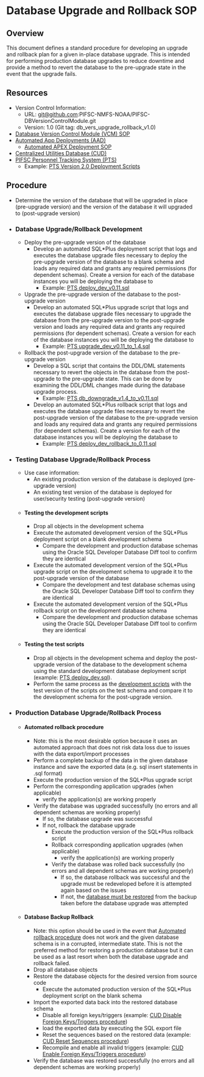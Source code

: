 # Database Upgrade and Rollback SOP

## Overview
This document defines a standard procedure for developing an upgrade and rollback plan for a given in-place database upgrade.  This is intended for performing production database upgrades to reduce downtime and provide a method to revert the database to the pre-upgrade state in the event that the upgrade fails.

## Resources
-   Version Control Information:
    -   URL: git@github.com:PIFSC-NMFS-NOAA/PIFSC-DBVersionControlModule.git
    -   Version: 1.0 (Git tag: db_vers_upgrade_rollback_v1.0)
-   [Database Version Control Module (VCM) SOP](./DB%20Version%20Control%20Module%20SOP.MD)
-   [Automated App Deployments (AAD)](https://gitlab.pifsc.gov/centralized-data-tools/automated-app-deployments)
    -   [Automated APEX Deployment SOP](https://gitlab.pifsc.gov/centralized-data-tools/automated-app-deployments/-/blob/master/apex/automated_APEX_deployment_SOP.md)
-   [Centralized Utilities Database (CUD)](https://gitlab.pifsc.gov/centralized-data-tools/centralized-utilities)
-   [PIFSC Personnel Tracking System (PTS)](https://gitlab.pifsc.gov/centralized-data-tools/pifsc-facilities-tracking)
    -   Example: [PTS Version 2.0 Deployment Scripts](https://gitlab.pifsc.gov/centralized-data-tools/pifsc-facilities-tracking/-/blob/master/docs/release_documentation/version%202.0/Deployment%20Scripts/README.md)

## Procedure
-   Determine the version of the database that will be upgraded in place (pre-upgrade version) and the version of the database it will upgraded to (post-upgrade version)
-   ### Database Upgrade/Rollback Development
    -   Deploy the pre-upgrade version of the database
        -   Develop an automated SQL*Plus deployment script that logs and executes the database upgrade files necessary to deploy the pre-upgrade version of the database to a blank schema and loads any required data and grants any required permissions (for dependent schemas).  Create a version for each of the database instances you will be deploying the database to
            -   Example: [PTS deploy_dev_v0.11.sql](https://gitlab.pifsc.gov/centralized-data-tools/pifsc-facilities-tracking/-/blob/master/docs/release_documentation/version%202.0/Deployment%20Scripts/automated%20deployments/deploy_dev_v0.11.sql)
    -   Upgrade the pre-upgrade version of the database to the post-upgrade version
        -   Develop an automated SQL*Plus upgrade script that logs and executes the database upgrade files necessary to upgrade the database from the pre-upgrade version to the post-upgrade version and loads any required data and grants any required permissions (for dependent schemas).  Create a version for each of the database instances you will be deploying the database to
            -   Example: [PTS upgrade_dev_v0.11_to_1.4.sql](https://gitlab.pifsc.gov/centralized-data-tools/pifsc-facilities-tracking/-/blob/master/docs/release_documentation/version%202.0/Deployment%20Scripts/automated%20deployments/upgrade_dev_v0.11_to_1.4.sql)
    -   Rollback the post-upgrade version of the database to the pre-upgrade version
        -   Develop a SQL script that contains the DDL/DML statements necessary to revert the objects in the database from the post-upgrade to the pre-upgrade state.  This can be done by examining the DDL/DML changes made during the database upgrade process.
            -   Example: [PTS db_downgrade_v1.4_to_v0.11.sql](https://gitlab.pifsc.gov/centralized-data-tools/pifsc-facilities-tracking/-/blob/master/docs/release_documentation/version%202.0/Deployment%20Scripts/rollback/db_downgrade_v1.4_to_v0.11.sql)
        -   Develop an automated SQL*Plus rollback script that logs and executes the database upgrade files necessary to revert the post-upgrade version of the database to the pre-upgrade version and loads any required data and grants any required permissions (for dependent schemas).  Create a version for each of the database instances you will be deploying the database to
            -   Example: [PTS deploy_dev_rollback_to_0.11.sql](https://gitlab.pifsc.gov/centralized-data-tools/pifsc-facilities-tracking/-/blob/master/docs/release_documentation/version%202.0/Deployment%20Scripts/automated%20deployments/deploy_dev_rollback_to_0.11.sql)
-   ### Testing Database Upgrade/Rollback Process
    -   Use case information:
        -   An existing production version of the database is deployed (pre-upgrade version)
        -   An existing test version of the database is deployed for user/security testing (post-upgrade version)
    -   #### Testing the development scripts
        -   Drop all objects in the development schema
        -   Execute the automated development version of the SQL*Plus deployment script on a blank development schema
            -   Compare the development and production database schemas using the Oracle SQL Developer Database Diff tool to confirm they are identical
        -   Execute the automated development version of the SQL*Plus upgrade script on the development schema to upgrade it to the post-upgrade version of the database
            -   Compare the development and test database schemas using the Oracle SQL Developer Database Diff tool to confirm they are identical
        -   Execute the automated development version of the SQL*Plus rollback script on the development database schema
            -   Compare the development and production database schemas using the Oracle SQL Developer Database Diff tool to confirm they are identical
    -   #### Testing the test scripts
        -   Drop all objects in the development schema and deploy the post-upgrade version of the database to the development schema using the standard development database deployment script (example: [PTS deploy_dev.sql](https://gitlab.pifsc.gov/centralized-data-tools/pifsc-facilities-tracking/-/blob/master/SQL/deploy_dev.sql)).  
        -   Perform the same process as the [development scripts](#testing-the-development-scripts) with the test version of the scripts on the test schema and compare it to the development schema for the post-upgrade version.  
-   ### Production Database Upgrade/Rollback Process
    -   #### Automated rollback procedure
        -   Note: this is the most desirable option because it uses an automated approach that does not risk data loss due to issues with the data export/import processes
        -   Perform a complete backup of the data in the given database instance and save the exported data (e.g. sql insert statements in .sql format)
        -   Execute the production version of the SQL*Plus upgrade script
        -   Perform the corresponding application upgrades (when applicable)
            -   verify the application(s) are working properly
        -   Verify the database was upgraded successfully (no errors and all dependent schemas are working properly)
            -   If so, the database upgrade was successful
            -   If not, rollback the database upgrade
                -   Execute the production version of the SQL*Plus rollback script
                -   Rollback corresponding application upgrades (when applicable)
                    -   verify the application(s) are working properly
                -   Verify the database was rolled back successfully (no errors and all dependent schemas are working properly)
                    -   If so, the database rollback was successful and the upgrade must be redeveloped before it is attempted again based on the issues
                    -   If not, the [database must be restored](#database-backup-rollback) from the backup taken before the database upgrade was attempted
    -   #### Database Backup Rollback
        -   Note: this option should be used in the event that [Automated rollback procedure](#automated-rollback-procedure) does not work and the given database schema is in a corrupted, intermediate state.  This is not the preferred method for restoring a production database but it can be used as a last resort when both the database upgrade and rollback failed.
        -   Drop all database objects
        -   Restore the database objects for the desired version from source code
            -   Execute the automated production version of the SQL*Plus deployment script on the blank schema
        -   Import the exported data back into the restored database schema
            -   Disable all foreign keys/triggers (example: [CUD Disable Foreign Keys/Triggers procedure](https://gitlab.pifsc.gov/centralized-data-tools/centralized-utilities/-/blob/master/docs/packages/UDP_UDLP/UDP%20UDLP%20Documentation.md#udp-and-udlp-stored-procedure-information))
            -   load the exported data by executing the SQL export file
            -   Reset the sequences based on the restored data (example: [CUD Reset Sequences procedure](https://gitlab.pifsc.gov/centralized-data-tools/centralized-utilities/-/blob/master/docs/packages/UDP_UDLP/UDP%20UDLP%20Documentation.md#udp-and-udlp-stored-procedure-information))
            -   Recompile and enable all invalid triggers (example: [CUD Enable Foreign Keys/Triggers procedure](https://gitlab.pifsc.gov/centralized-data-tools/centralized-utilities/-/blob/master/docs/packages/UDP_UDLP/UDP%20UDLP%20Documentation.md#udp-and-udlp-stored-procedure-information))
        -   Verify the database was restored successfully (no errors and all dependent schemas are working properly)
